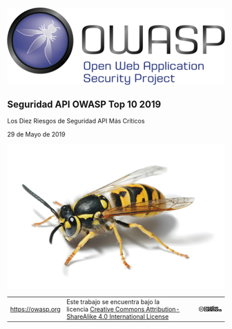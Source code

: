 ![OWASP LOGO](images/owasp-logo.png)

## Seguridad API OWASP Top 10 2019

Los Diez Riesgos de Seguridad API Más Críticos

29 de Mayo de 2019

![WASP Logo URL TBA](images/front-wasp.png)

| | | |
| - | - | - |
| https://owasp.org | Este trabajo se encuentra bajo la licencia [Creative Commons Attribution-ShareAlike 4.0 International License][1] | ![Creative Commons License Logo](images/front-cc.png) |

[1]: http://creativecommons.org/licenses/by-sa/4.0/


